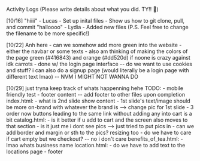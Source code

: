 Activity Logs (Please write details about what you did. TY!! 💖)

[10/16]
    "hiiii" - Lucas
        - Set up inital files
        - Show us how to git clone, pull, and commit
    "halloooo" - Lydia
        - Added new files 
          (P.S. Feel free to change the filename to be more specific!)
    
[10/22]
    Anh here
        - can we somehow add more green into the website - either the navbar or some texts
        - also am thinking of making the colors of the page green (#416843) and orange (#dd520d) if noone is crazy against idk carrots
        - done w/ the login page interface -- do we want to use cookies and stuff? i can also do a signup page (would literally be a login page with different text lmao) -- NVM I MIGHT NOT WANNA DO

[10/29]
    just tryna keep track of whats happenning hehe
    TODO:
        - mobile friendly test
        - footer content -- add footer to other files upon completion
        index.html: 
        - what is 2nd slide show content
        - 1st slide's text/image should be more on-brand with whatever the brand is
        --> change pic for 1st slide
        - 3 order now buttons leading to the same link without adding any into cart is a bit
        catalog.html:
        - is it better if u add to cart and the screen also moves to that section
        - is it just me i dont see pics --> just tried to put pics in - can we add border and margin or sth to the pics? resizing too
        - do we have to care if cart empty but we checkout? -- no i don't care
        benefits_of_tea.html:
        - lmao whats business name
        location.html:
        - do we have to add text to the locations page
        - footer

